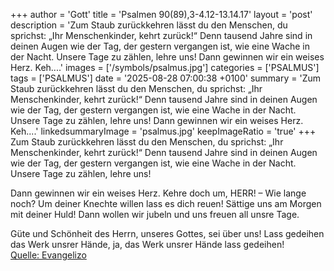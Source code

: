+++
author = 'Gott'
title = 'Psalmen 90(89),3-4.12-13.14.17'
layout = 'post'
description = 'Zum Staub zurückkehren lässt du den Menschen, du sprichst: „Ihr Menschenkinder, kehrt zurück!“ Denn tausend Jahre sind in deinen Augen wie der Tag, der gestern vergangen ist, wie eine Wache in der Nacht. Unsere Tage zu zählen, lehre uns!  Dann gewinnen wir ein weises Herz. Keh....'
images = ['/symbols/psalmus.jpg']
categories = ['PSALMUS']
tags = ['PSALMUS']
date = '2025-08-28 07:00:38 +0100'
summary = 'Zum Staub zurückkehren lässt du den Menschen, du sprichst: „Ihr Menschenkinder, kehrt zurück!“ Denn tausend Jahre sind in deinen Augen wie der Tag, der gestern vergangen ist, wie eine Wache in der Nacht. Unsere Tage zu zählen, lehre uns!  Dann gewinnen wir ein weises Herz. Keh....'
linkedsummaryImage = 'psalmus.jpg'
keepImageRatio = 'true'
+++
Zum Staub zurückkehren lässt du den Menschen, du sprichst: „Ihr Menschenkinder, kehrt zurück!“
Denn tausend Jahre sind in deinen Augen
wie der Tag, der gestern vergangen ist,
wie eine Wache in der Nacht.
Unsere Tage zu zählen, lehre uns!

Dann gewinnen wir ein weises Herz.
Kehre doch um, HERR! – Wie lange noch?
Um deiner Knechte willen lass es dich reuen!
Sättige uns am Morgen mit deiner Huld! Dann wollen wir jubeln und uns freuen all unsre Tage.<!--more-->

Güte und Schönheit des Herrn, unseres Gottes, sei über uns! Lass gedeihen das Werk unsrer Hände, ja, das Werk unsrer Hände lass gedeihen!<br> [Quelle: Evangelizo](https://evangeliumtagfuertag.org/DE/gospel)